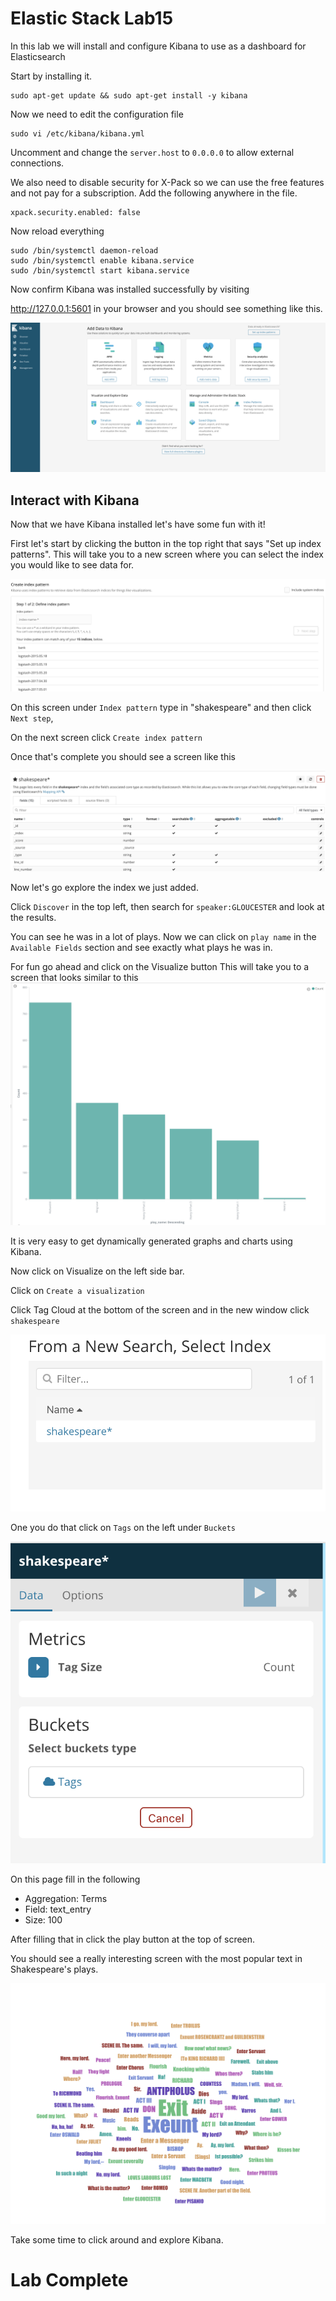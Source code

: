 # Elastic Stack Lab15

In this lab we will install and configure Kibana to use as a dashboard for Elasticsearch

Start by installing it. 
```
sudo apt-get update && sudo apt-get install -y kibana 
```

Now we need to edit the configuration file 
```
sudo vi /etc/kibana/kibana.yml
```

Uncomment and change the `server.host` to `0.0.0.0` to allow external connections. 

We also need to disable security for X-Pack so we can use the free features and not pay for a subscription. Add the following anywhere in the file.
```
xpack.security.enabled: false
```

Now reload everything 
```
sudo /bin/systemctl daemon-reload
sudo /bin/systemctl enable kibana.service
sudo /bin/systemctl start kibana.service
```

Now confirm Kibana was installed successfully by visiting 

http://127.0.0.1:5601 in your browser and you should see something like this. 


![](index/39FF03FE-F867-4B19-BF78-0C2844DB0018%206.png)

## Interact with Kibana 
Now that we have Kibana installed let's have some fun with it! 

First let's start by clicking the button in the top right that says "Set up index patterns". This will take you to a new screen where you can select the index you would like to see data for. 


![](index/1F4FC10F-7265-4030-9C57-C5AFF6A37217%206.png)

On this screen under `Index pattern` type in "shakespeare" and then click `Next step`, 

On the next screen click `Create index pattern`

Once that's complete you should see a screen like this

![](index/5528C188-7C40-4A3A-A796-A7625C314B9F%206.png)


Now let's go explore the index we just added. 

Click `Discover` in the top left, then search for 
`speaker:GLOUCESTER` and look at the results. 

You can see he was in a lot of plays.  Now  we can click on `play name` in the `Available Fields` section and see exactly what plays he was in.

For fun go ahead and click on the Visualize button 
This will take you to a screen that looks similar to this 
![](index/98873363-4E9A-41C2-861B-C0E72F15FB1A%206.png)


It is very easy to get dynamically generated graphs and charts using Kibana. 

Now click on Visualize on the left side bar.

Click on `Create a visualization`

Click Tag Cloud at the bottom of the screen and in the new window click `shakespeare`

![](index/3EEE69E5-4A45-409E-A50A-D4EF35DAB773%206.png)


One you do that click on `Tags` on the left under `Buckets`

![](index/E29AF805-A7FC-425C-9771-2154931756BB%206.png)


On this page fill in the following 
* Aggregation: Terms
* Field: text_entry
* Size: 100

After filling that in click the play button at the top of screen.

You should see a really interesting screen with the most popular text in Shakespeare's plays. 

![](index/52E2D94C-F9CE-4A42-9A91-3C77CEA57B4C%206.png)

Take some time to click around and explore Kibana. 

# Lab Complete 





